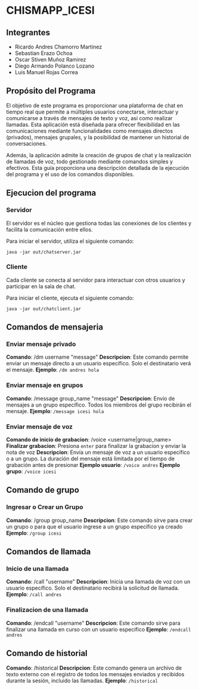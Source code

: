 # CHISMAPP_ICESI

## Integrantes

 - Ricardo Andres Chamorro Martinez
 - Sebastian Erazo Ochoa
 - Oscar Stiven Muñoz Ramirez
 - Diego Armando Polanco Lozano
 - Luis Manuel Rojas Correa

## Propósito del Programa

El objetivo de este programa es proporcionar una plataforma de chat en tiempo real que permite a múltiples usuarios conectarse, interactuar y comunicarse a través de mensajes de texto y voz, así como realizar llamadas. Esta aplicación está diseñada para ofrecer flexibilidad en las comunicaciones mediante funcionalidades como mensajes directos (privados), mensajes grupales, y la posibilidad de mantener un historial de conversaciones.

Además, la aplicación admite la creación de grupos de chat y la realización de llamadas de voz, todo gestionado mediante comandos simples y efectivos. Esta guía proporciona una descripción detallada de la ejecución del programa y el uso de los comandos disponibles.


## Ejecucion del programa

### Servidor

El servidor es el núcleo que gestiona todas las conexiones de los clientes y facilita la comunicación entre ellos.

Para iniciar el servidor, utiliza el siguiente comando:

    java -jar out/chatserver.jar

### Cliente

Cada cliente se conecta al servidor para interactuar con otros usuarios y participar en la sala de chat.

Para iniciar el cliente, ejecuta el siguiente comando:

    java -jar out/chatclient.jar
   
## Comandos de mensajeria

### Enviar mensaje privado

**Comando**: /dm username "message"
**Descripcion**:  Este comando permite enviar un mensaje directo a un usuario específico. Solo el destinatario verá el mensaje.
**Ejemplo**: `/dm andres hola`

### Enviar mensaje en grupos

**Comando**: /message group_name "message"
**Descripcion**:  Envío de mensajes a un grupo específico. Todos los miembros del grupo recibirán el mensaje.
**Ejemplo**: `/message icesi hola`

### Enviar mensaje de voz 

**Comando de inicio de grabacion**: /voice <username|group_name>
**Finalizar grabacion**: Presiona `enter` para finalizar la grabacion y enviar la nota de voz
**Descripcion**:  Envía un mensaje de voz a un usuario específico o a un grupo. La duración del mensaje está limitada por el tiempo de grabación antes de presionar
**Ejemplo usuario**: `/voice andres`
**Ejemplo grupo**: `/voice icesi`



## Comando de grupo

### Ingresar o Crear un Grupo

**Comando**: /group group_name
**Descripcion**:  Este comando sirve para crear un grupo o para que el usuario ingrese a un grupo especifico ya creado
**Ejemplo**: `/group icesi`

## Comandos de llamada

###  Inicio de una llamada

**Comando**: /call "username"
**Descripcion**:  Inicia una llamada de voz con un usuario específico. Solo el destinatario recibirá la solicitud de llamada.
**Ejemplo**: `/call andres`

### Finalizacion de una llamada

**Comando**: /endcall "username"
**Descripcion**:  Este comando sirve para finalizar una llamada en curso con un usuario especifico
**Ejemplo**: `/endcall andres`

## Comando de historial

**Comando**: /historical 
**Descripcion**:  Este comando genera un archivo de texto externo con el registro de todos los mensajes enviados y recibidos durante la sesión, incluido las llamadas. 
**Ejemplo**: `/historical`







